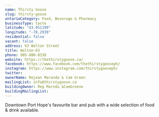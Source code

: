 ```yaml
---
name: Thirsty Goose 
slug: thirsty-goose
ontarioCategory: Food, Beverage & Pharmacy
businessType: taste
latitude: "43.951199"
longitude: "-78.2939"
residential: false
vacant: false
address: 63 Walton Street
title: Walton-63
phone: 905-800-0338
website: https://thethirstygoose.ca/
facebook: https://www.facebook.com/thethirstygooseph/
instagram: https://www.instagram.com/thirstygooseph/
twitter: 
ownerName: Rejean Maranda & Cam Green
mailingList: info@thirstygoose.ca
buildingOwner: Reg Marnda &CamGreene
buildingMailingList: 
---
```


Downtown Port Hope's favourite bar and pub with a wide selection of food & drink available.

